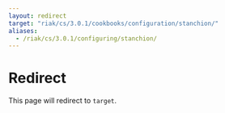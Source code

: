 ```yaml
---
layout: redirect
target: "riak/cs/3.0.1/cookbooks/configuration/stanchion/"
aliases:
  - /riak/cs/3.0.1/configuring/stanchion/
---
```


# Redirect

This page will redirect to `target`.
